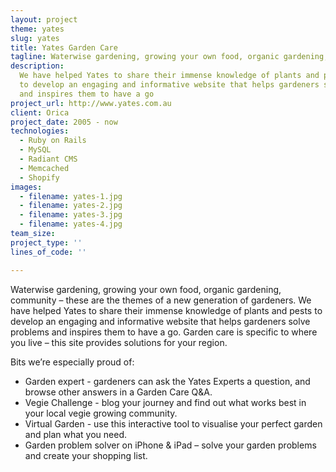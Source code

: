 ```yaml
---
layout: project
theme: yates
slug: yates
title: Yates Garden Care
tagline: Waterwise gardening, growing your own food, organic gardening, community
description:
  We have helped Yates to share their immense knowledge of plants and pests
  to develop an engaging and informative website that helps gardeners solve problems
  and inspires them to have a go
project_url: http://www.yates.com.au
client: Orica
project_date: 2005 - now
technologies:
  - Ruby on Rails
  - MySQL
  - Radiant CMS
  - Memcached
  - Shopify
images:
  - filename: yates-1.jpg
  - filename: yates-2.jpg
  - filename: yates-3.jpg
  - filename: yates-4.jpg
team_size:
project_type: ''
lines_of_code: ''

---
```


Waterwise gardening, growing your own food, organic gardening, community – these are the themes of a new generation of gardeners. We have helped Yates to share their immense knowledge of plants and pests to develop an engaging and informative website that helps gardeners solve problems and inspires them to have a go. Garden care is specific to where you live – this site provides solutions for your region.

Bits we’re especially proud of:

- Garden expert - gardeners can ask the Yates Experts a question, and browse other answers in a Garden Care Q&A.
- Vegie Challenge - blog your journey and find out what works best in your local vegie growing community.
- Virtual Garden - use this interactive tool to visualise your perfect garden and plan what you need.
- Garden problem solver on iPhone & iPad – solve your garden problems and create your shopping list.
